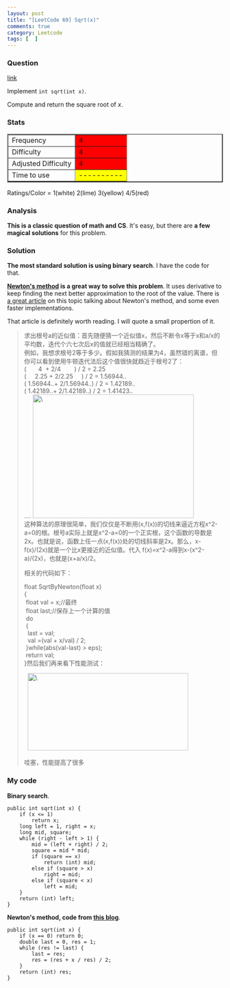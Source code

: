 ```yaml
---
layout: post
title: "[LeetCode 69] Sqrt(x)"
comments: true
category: Leetcode
tags: [  ]
---
```



### Question 
[link](http://oj.leetcode.com/problems/sqrtx/)

<div class="question-content">
            <p></p><p>Implement <code>int sqrt(int x)</code>.</p>

<p>Compute and return the square root of <i>x</i>.</p><p></p>
          </div>

### Stats
<table border="2">
	<tr>
		<td>Frequency</td>
		<td bgcolor="red">4</td>
	</tr>
	<tr>
		<td>Difficulty</td>
		<td bgcolor="red">4</td>
	</tr>
	<tr>
		<td>Adjusted Difficulty</td>
		<td bgcolor="red">4</td>
	</tr>
	<tr>
		<td>Time to use</td>
		<td bgcolor="yellow">----------</td>
	</tr>
</table>

Ratings/Color = 1(white) 2(lime) 3(yellow) 4/5(red)

### Analysis

__This is a classic question of math and CS__. It's easy, but there are __a few magical solutions__ for this problem.

### Solution

__The most standard solution is using binary search__. I have the code for that. 

__[Newton's method](http://en.wikipedia.org/wiki/Newton's_method) is a great way to solve this problem__. It uses derivative to keep finding the next better approximation to the root of the value. There is [a great article](http://www.2cto.com/kf/201206/137256.html) on this topic talking about Newton's method, and some even faster implementations. 

That article is definitely worth reading. I will quote a small propertion of it. 

<blockquote cite="http://www.2cto.com/kf/201206/137256.html">
    <p>求出根号a的近似值：首先随便猜一个近似值x，然后不断令x等于x和a/x的平均数，迭代个六七次后x的值就已经相当精确了。
        <br>例如，我想求根号2等于多少。假如我猜测的结果为4，虽然错的离谱，但你可以看到使用牛顿迭代法后这个值很快就趋近于根号2了：
        <br>(&nbsp;&nbsp;&nbsp;&nbsp;&nbsp;&nbsp; 4&nbsp; + 2/4&nbsp;&nbsp;&nbsp;&nbsp;&nbsp;&nbsp;&nbsp; ) / 2 = 2.25
        <br>(&nbsp;&nbsp;&nbsp;&nbsp; 2.25 + 2/2.25&nbsp;&nbsp;&nbsp;&nbsp; ) / 2 = 1.56944..
        <br>( 1.56944..+ 2/1.56944..) / 2 = 1.42189..
        <br>( 1.42189..+ 2/1.42189..) / 2 = 1.41423..
        <br>....
        <img alt="\" src="http://up.2cto.com/2012/0626/20120626085529128.gif" style="width: 376px; height: 288px;">
        <br>这种算法的原理很简单，我们仅仅是不断用(x,f(x))的切线来逼近方程x^2-a=0的根。根号a实际上就是x^2-a=0的一个正实根，这个函数的导数是2x。也就是说，函数上任一点(x,f(x))处的切线斜率是2x。那么，x-f(x)/(2x)就是一个比x更接近的近似值。代入 f(x)=x^2-a得到x-(x^2-a)/(2x)，也就是(x+a/x)/2。</p>
    <p>相关的代码如下：</p>
    <p>float SqrtByNewton(float x)
        <br>{
        <br>&nbsp;float val = x;//最终
        <br>&nbsp;float last;//保存上一个计算的值
        <br>&nbsp;do
        <br>&nbsp;{
        <br>&nbsp;&nbsp;last = val;
        <br>&nbsp;&nbsp;val =(val + x/val) / 2;
        <br>&nbsp;}while(abs(val-last) &gt; eps);
        <br>&nbsp;return val;
        <br>}然后我们再来看下性能测试：
    </p>
    <p>&nbsp;
        <img alt="\" src="http://up.2cto.com/2012/0626/20120626085547902.png" style="width: 375px; height: 180px;">
    </p>
    <p>哇塞，性能提高了很多</p>
</blockquote>

### My code

__Binary search__. 


    public int sqrt(int x) {
        if (x <= 1)
            return x;
        long left = 1, right = x;
        long mid, square;
        while (right - left > 1) {
            mid = (left + right) / 2;
            square = mid * mid;
            if (square == x)
                return (int) mid;
            else if (square > x)
                right = mid;
            else if (square < x)
                left = mid;
        }
        return (int) left;
    }


__Newton's method, code from [this blog](http://www.cnblogs.com/AnnieKim/archive/2013/04/18/3028607.html)__. 


    public int sqrt(int x) {
        if (x == 0) return 0;
        double last = 0, res = 1;
        while (res != last) {
            last = res;
            res = (res + x / res) / 2;
        }
        return (int) res;
    }

